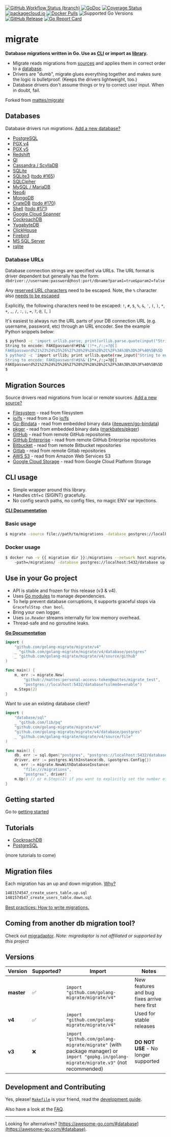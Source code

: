 [![GitHub Workflow Status (branch)](https://img.shields.io/github/actions/workflow/status/golang-migrate/migrate/ci.yaml?branch=master)](https://github.com/golang-migrate/migrate/actions/workflows/ci.yaml?query=branch%3Amaster)
[![GoDoc](https://pkg.go.dev/badge/github.com/golang-migrate/migrate)](https://pkg.go.dev/github.com/golang-migrate/migrate/v4)
[![Coverage Status](https://img.shields.io/coveralls/github/golang-migrate/migrate/master.svg)](https://coveralls.io/github/golang-migrate/migrate?branch=master)
[![packagecloud.io](https://img.shields.io/badge/deb-packagecloud.io-844fec.svg)](https://packagecloud.io/golang-migrate/migrate?filter=debs)
[![Docker Pulls](https://img.shields.io/docker/pulls/migrate/migrate.svg)](https://hub.docker.com/r/migrate/migrate/)
![Supported Go Versions](https://img.shields.io/badge/Go-1.22%2C%201.23-lightgrey.svg)
[![GitHub Release](https://img.shields.io/github/release/golang-migrate/migrate.svg)](https://github.com/golang-migrate/migrate/releases)
[![Go Report Card](https://goreportcard.com/badge/github.com/golang-migrate/migrate/v4)](https://goreportcard.com/report/github.com/golang-migrate/migrate/v4)

# migrate

**Database migrations written in Go. Use as [CLI](#cli-usage) or import as [library](#use-in-your-go-project).**

- Migrate reads migrations from [sources](#migration-sources)
  and applies them in correct order to a [database](#databases).
- Drivers are "dumb", migrate glues everything together and makes sure the logic is bulletproof.
  (Keeps the drivers lightweight, too.)
- Database drivers don't assume things or try to correct user input. When in doubt, fail.

Forked from [mattes/migrate](https://github.com/mattes/migrate)

## Databases

Database drivers run migrations. [Add a new database?](database/driver.go)

- [PostgreSQL](database/postgres)
- [PGX v4](database/pgx)
- [PGX v5](database/pgx/v5)
- [Redshift](database/redshift)
- [Ql](database/ql)
- [Cassandra / ScyllaDB](database/cassandra)
- [SQLite](database/sqlite)
- [SQLite3](database/sqlite3) ([todo #165](https://github.com/mattes/migrate/issues/165))
- [SQLCipher](database/sqlcipher)
- [MySQL / MariaDB](database/mysql)
- [Neo4j](database/neo4j)
- [MongoDB](database/mongodb)
- [CrateDB](database/crate) ([todo #170](https://github.com/mattes/migrate/issues/170))
- [Shell](database/shell) ([todo #171](https://github.com/mattes/migrate/issues/171))
- [Google Cloud Spanner](database/spanner)
- [CockroachDB](database/cockroachdb)
- [YugabyteDB](database/yugabytedb)
- [ClickHouse](database/clickhouse)
- [Firebird](database/firebird)
- [MS SQL Server](database/sqlserver)
- [rqlite](database/rqlite)

### Database URLs

Database connection strings are specified via URLs. The URL format is driver dependent but generally has the form: `dbdriver://username:password@host:port/dbname?param1=true&param2=false`

Any [reserved URL characters](https://en.wikipedia.org/wiki/Percent-encoding#Percent-encoding_reserved_characters) need to be escaped. Note, the `%` character also [needs to be escaped](https://en.wikipedia.org/wiki/Percent-encoding#Percent-encoding_the_percent_character)

Explicitly, the following characters need to be escaped:
`!`, `#`, `$`, `%`, `&`, `'`, `(`, `)`, `*`, `+`, `,`, `/`, `:`, `;`, `=`, `?`, `@`, `[`, `]`

It's easiest to always run the URL parts of your DB connection URL (e.g. username, password, etc) through an URL encoder. See the example Python snippets below:

```bash
$ python3 -c 'import urllib.parse; print(urllib.parse.quote(input("String to encode: "), ""))'
String to encode: FAKEpassword!#$%&'()*+,/:;=?@[]
FAKEpassword%21%23%24%25%26%27%28%29%2A%2B%2C%2F%3A%3B%3D%3F%40%5B%5D
$ python2 -c 'import urllib; print urllib.quote(raw_input("String to encode: "), "")'
String to encode: FAKEpassword!#$%&'()*+,/:;=?@[]
FAKEpassword%21%23%24%25%26%27%28%29%2A%2B%2C%2F%3A%3B%3D%3F%40%5B%5D
$
```

## Migration Sources

Source drivers read migrations from local or remote sources. [Add a new source?](source/driver.go)

- [Filesystem](source/file) - read from filesystem
- [io/fs](source/iofs) - read from a Go [io/fs](https://pkg.go.dev/io/fs#FS)
- [Go-Bindata](source/go_bindata) - read from embedded binary data ([jteeuwen/go-bindata](https://github.com/jteeuwen/go-bindata))
- [pkger](source/pkger) - read from embedded binary data ([markbates/pkger](https://github.com/markbates/pkger))
- [GitHub](source/github) - read from remote GitHub repositories
- [GitHub Enterprise](source/github_ee) - read from remote GitHub Enterprise repositories
- [Bitbucket](source/bitbucket) - read from remote Bitbucket repositories
- [Gitlab](source/gitlab) - read from remote Gitlab repositories
- [AWS S3](source/aws_s3) - read from Amazon Web Services S3
- [Google Cloud Storage](source/google_cloud_storage) - read from Google Cloud Platform Storage

## CLI usage

- Simple wrapper around this library.
- Handles ctrl+c (SIGINT) gracefully.
- No config search paths, no config files, no magic ENV var injections.

**[CLI Documentation](cmd/migrate)**

### Basic usage

```bash
$ migrate -source file://path/to/migrations -database postgres://localhost:5432/database up 2
```

### Docker usage

```bash
$ docker run -v {{ migration dir }}:/migrations --network host migrate/migrate
    -path=/migrations/ -database postgres://localhost:5432/database up 2
```

## Use in your Go project

- API is stable and frozen for this release (v3 & v4).
- Uses [Go modules](https://golang.org/cmd/go/#hdr-Modules__module_versions__and_more) to manage dependencies.
- To help prevent database corruptions, it supports graceful stops via `GracefulStop chan bool`.
- Bring your own logger.
- Uses `io.Reader` streams internally for low memory overhead.
- Thread-safe and no goroutine leaks.

**[Go Documentation](https://pkg.go.dev/github.com/golang-migrate/migrate/v4)**

```go
import (
    "github.com/golang-migrate/migrate/v4"
    _ "github.com/golang-migrate/migrate/v4/database/postgres"
    _ "github.com/golang-migrate/migrate/v4/source/github"
)

func main() {
    m, err := migrate.New(
        "github://mattes:personal-access-token@mattes/migrate_test",
        "postgres://localhost:5432/database?sslmode=enable")
    m.Steps(2)
}
```

Want to use an existing database client?

```go
import (
    "database/sql"
    _ "github.com/lib/pq"
    "github.com/golang-migrate/migrate/v4"
    "github.com/golang-migrate/migrate/v4/database/postgres"
    _ "github.com/golang-migrate/migrate/v4/source/file"
)

func main() {
    db, err := sql.Open("postgres", "postgres://localhost:5432/database?sslmode=enable")
    driver, err := postgres.WithInstance(db, &postgres.Config{})
    m, err := migrate.NewWithDatabaseInstance(
        "file:///migrations",
        "postgres", driver)
    m.Up() // or m.Steps(2) if you want to explicitly set the number of migrations to run
}
```

## Getting started

Go to [getting started](GETTING_STARTED.md)

## Tutorials

- [CockroachDB](database/cockroachdb/TUTORIAL.md)
- [PostgreSQL](database/postgres/TUTORIAL.md)

(more tutorials to come)

## Migration files

Each migration has an up and down migration. [Why?](FAQ.md#why-two-separate-files-up-and-down-for-a-migration)

```bash
1481574547_create_users_table.up.sql
1481574547_create_users_table.down.sql
```

[Best practices: How to write migrations.](MIGRATIONS.md)

## Coming from another db migration tool?

Check out [migradaptor](https://github.com/musinit/migradaptor/).
_Note: migradaptor is not affiliated or supported by this project_

## Versions

| Version    | Supported?         | Import                                                                                                                                 | Notes                                        |
| ---------- | ------------------ | -------------------------------------------------------------------------------------------------------------------------------------- | -------------------------------------------- |
| **master** | :white_check_mark: | `import "github.com/golang-migrate/migrate/v4"`                                                                                        | New features and bug fixes arrive here first |
| **v4**     | :white_check_mark: | `import "github.com/golang-migrate/migrate/v4"`                                                                                        | Used for stable releases                     |
| **v3**     | :x:                | `import "github.com/golang-migrate/migrate"` (with package manager) or `import "gopkg.in/golang-migrate/migrate.v3"` (not recommended) | **DO NOT USE** - No longer supported         |

## Development and Contributing

Yes, please! [`Makefile`](Makefile) is your friend,
read the [development guide](CONTRIBUTING.md).

Also have a look at the [FAQ](FAQ.md).

---

Looking for alternatives? [https://awesome-go.com/#database](https://awesome-go.com/#database).
